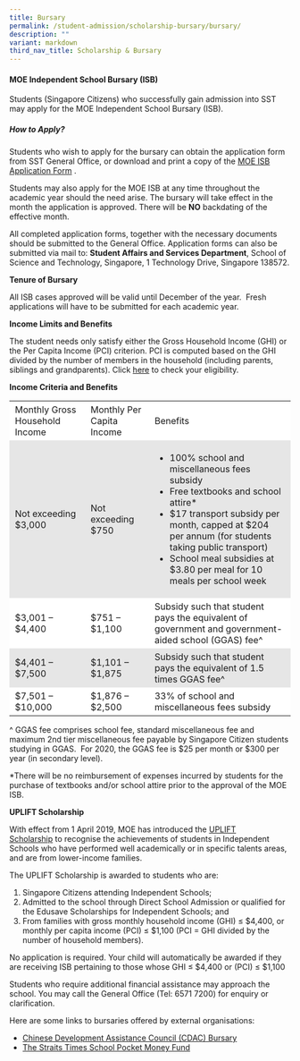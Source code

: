 ```yaml
---
title: Bursary
permalink: /student-admission/scholarship-bursary/bursary/
description: ""
variant: markdown
third_nav_title: Scholarship & Bursary
---
```

#### MOE Independent School Bursary (ISB)

Students (Singapore Citizens) who successfully gain admission into SST may apply for the MOE Independent School Bursary (ISB).

##### **How to Apply?**

Students who wish to apply for the bursary can obtain the application form from SST General Office, or download and print a copy of the [MOE ISB Application Form](/files/MOE_ISB_Application_Form_2024.pdf) .

Students may also apply for the MOE ISB at any time throughout the academic year should the need arise. The bursary will take effect in the month the application is approved. There will be&nbsp;**NO**&nbsp;backdating of the effective month.

All completed application forms, together with the necessary documents should be submitted to the General Office. Application forms can also be submitted via mail to:&nbsp;**Student Affairs and Services Department**,&nbsp;School of Science and Technology, Singapore, 1 Technology Drive, Singapore 138572.

**Tenure of Bursary**

All ISB cases approved will be valid until December of the year. &nbsp;Fresh applications will have to be submitted for each academic year.

**Income Limits and Benefits**

The student needs only satisfy either the Gross Household Income (GHI) or the Per Capita Income (PCI) criterion. PCI is computed based on the GHI divided by the number of members in the household (including parents, siblings and grandparents). Click&nbsp;[here](https://www.moe.gov.sg/financial-matters/financial-assistance)&nbsp;to check your eligibility.

**Income Criteria and Benefits**&nbsp;

<table style="box-sizing: inherit; border-collapse: collapse; border-spacing: 0px; max-width: 100%; width: 900px;"><tbody style="box-sizing: inherit;"><tr style="box-sizing: inherit; background: rgb(255, 255, 255);"><td style="box-sizing: inherit; padding: 5px 10px; width: 219.469px;"><span style="box-sizing: inherit; font-weight: 400;">Monthly Gross Household Income</span></td><td style="box-sizing: inherit; padding: 5px 10px; width: 145.25px;"><span style="box-sizing: inherit; font-weight: 400;">Monthly Per Capita Income</span></td><td style="box-sizing: inherit; padding: 5px 10px; width: 535.281px;"><span style="box-sizing: inherit; font-weight: 400;">Benefits</span></td></tr><tr style="box-sizing: inherit; background: rgb(230, 230, 230);"><td style="box-sizing: inherit; padding: 5px 10px; width: 219.469px;"><span style="box-sizing: inherit; font-weight: 400;">Not exceeding $3,000</span></td><td style="box-sizing: inherit; padding: 5px 10px; width: 145.25px;"><span style="box-sizing: inherit; font-weight: 400;">Not exceeding $750</span></td><td style="box-sizing: inherit; padding: 5px 10px; width: 535.281px;"><ul style="box-sizing: inherit;"><li style="box-sizing: inherit; font-weight: 400;"><span style="box-sizing: inherit; font-weight: 400;">100% school and miscellaneous fees subsidy</span></li><li style="box-sizing: inherit; font-weight: 400;"><span style="box-sizing: inherit; font-weight: 400;">Free textbooks and school attire*</span></li><li style="box-sizing: inherit; font-weight: 400;"><span style="box-sizing: inherit; font-weight: 400;">$17 transport subsidy per month, capped at $204 per annum (for students taking public transport)</span></li><li style="box-sizing: inherit;">School meal subsidies at $3.80 per meal for 10 meals per school week</li></ul></td></tr><tr style="box-sizing: inherit; background: rgb(255, 255, 255);"><td style="box-sizing: inherit; padding: 5px 10px; width: 219.469px;"><span style="box-sizing: inherit; font-weight: 400;">$3,001 – $4,400</span></td><td style="box-sizing: inherit; padding: 5px 10px; width: 145.25px;"><span style="box-sizing: inherit; font-weight: 400;">$751 – $1,100</span></td><td style="box-sizing: inherit; padding: 5px 10px; width: 535.281px;"><span style="box-sizing: inherit; font-weight: 400;">Subsidy such that student pays the equivalent of government and government-aided school (GGAS) fee^</span></td></tr><tr style="box-sizing: inherit; background: rgb(230, 230, 230);"><td style="box-sizing: inherit; padding: 5px 10px; width: 219.469px;"><span style="box-sizing: inherit; font-weight: 400;">$4,401 – $7,500</span></td><td style="box-sizing: inherit; padding: 5px 10px; width: 145.25px;"><span style="box-sizing: inherit; font-weight: 400;">$1,101 – $1,875</span></td><td style="box-sizing: inherit; padding: 5px 10px; width: 535.281px;"><span style="box-sizing: inherit; font-weight: 400;">Subsidy such that student pays the equivalent of 1.5 times GGAS fee^</span></td></tr><tr style="box-sizing: inherit; background: rgb(255, 255, 255);"><td style="box-sizing: inherit; padding: 5px 10px; width: 219.469px;"><span style="box-sizing: inherit; font-weight: 400;">$7,501 – $10,000</span></td><td style="box-sizing: inherit; padding: 5px 10px; width: 145.25px;"><span style="box-sizing: inherit; font-weight: 400;">$1,876 – $2,500</span></td><td style="box-sizing: inherit; padding: 5px 10px; width: 535.281px;"><span style="box-sizing: inherit; font-weight: 400;">33% of school and miscellaneous fees subsidy</span></td></tr></tbody></table>

^ GGAS fee comprises school fee, standard miscellaneous fee and maximum 2nd tier miscellaneous fee payable by Singapore Citizen students studying in GGAS. &nbsp;For 2020, the GGAS fee is $25 per month or $300 per year (in secondary level).

\*There will be no reimbursement of expenses incurred by students for the purchase of textbooks and/or school attire prior to the approval of the MOE ISB.

**UPLIFT Scholarship**

With effect from 1 April 2019, MOE has introduced the&nbsp;[UPLIFT Scholarship](https://www.moe.gov.sg/financial-matters/awards-scholarships/uplift-scholarships)&nbsp;to recognise the achievements of students in Independent Schools who have performed well academically or in specific talents areas, and are from lower-income families.

The UPLIFT Scholarship is awarded to students who are:

1.  Singapore Citizens attending Independent Schools;
2.  Admitted to the school through Direct School Admission or qualified for the Edusave Scholarships for Independent Schools; and
3.  From families with gross monthly household income (GHI) ≤ $4,400, or monthly per capita income (PCI) ≤ $1,100 (PCI = GHI divided by the number of household members). 

No application is required. Your child will automatically be awarded if they are receiving ISB pertaining to those whose GHI ≤ $4,400 or (PCI) ≤ $1,100

Students who require additional financial assistance may approach the school. You may call the General Office (Tel: 6571 7200) for enquiry or clarification.

Here are some links to bursaries offered by external organisations:

*   [Chinese Development Assistance Council (CDAC) Bursary](https://www.cdac.org.sg/developing-students/assistance-support/cdac-sfcca-bursary/)
*   [The Straits Times School Pocket Money Fund](https://www.spmf.org.sg/howtoapply)